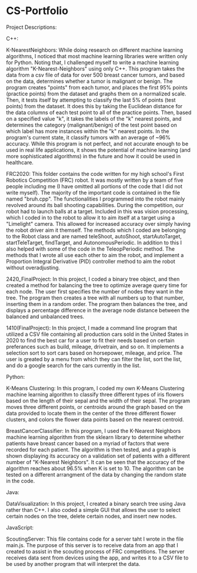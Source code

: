 # CS-Portfolio
Project Descriptions:

C++:

  K-NearestNeighbors: While doing research on different machine learning algorithms, I noticed that most machine learning libraries were written only for Python. Noting that, I challenged myself to write a machine learning algorithm "K-Nearest-Neighbors" using only C++. This program takes the data from a csv file of data for over 500 breast cancer tumors, and based on the data, determines whether a tumor is malignant or benign. The program creates "points" from each tumor, and places the first 95% points (practice points) from the dataset and graphs them on a normalized scale. Then, it tests itself by attempting to classify the last 5% of points (test points) from the dataset. It does this by taking the Euclidean distance for the data columns of each test point to all of the practice points. Then, based on a specified value "k", it takes the labels of the "k" nearest points, and determines the category (malignant/benign) of the test point based on which label has more instances within the "k" nearest points. In the program's current state, it classify tumors with an average of ~96% accuracy. While this program is not perfect, and not accurate enough to be used in real life applications, it shows the potential of machine learning (and more sophisticated algorithms) in the future and how it could be used in healthcare.

  FRC2020: This folder contains the code written for my high school's First Robotics Competition (FRC) robot. It was mostly written by a team of five people including me (I have omitted all portions of the code that I did not write myself). The majority of the important code is contained in the file named "bruh.cpp". The functionalities I programmed into the robot mainly revolved around its ball shooting capabilities. During the competition, our robot had to launch balls at a target. Included in this was vision processing, which I coded in to the robot to allow it to aim itself at a target using a "Limelight" camera. This allowed for increased accuracy over simply having the robot driver aim it themself. The methods which I coded are belonging to the Robot class and are named teleShoot, autoShoot, startAutoTarget, startTeleTarget, findTarget, and AutonomousPeriodic. In addition to this I also helped with some of the code in the TeleopPeriodic method. The methods that I wrote all use each other to aim the robot, and implement a Proportion Integral Derivative (PID) controller method to aim the robot without overadjusting.

  2420_FinalProject: In this project, I coded a binary tree object, and then created a method for balancing the tree to optimize average query time for each node. The user first specifies the number of nodes they want in the tree. The program then creates a tree with all numbers up to that number, inserting them in a random order. The program then balances the tree, and displays a percentage difference in the average node distance between the balanced and unbalanced trees.
  
  1410(FinalProject): In this project, I made a command line program that utilized a CSV file containing all production cars sold in the United States in 2020 to find the best car for a user to fit their needs based on certain preferances such as build, mileage, drivetrain, and so on. It implements a selection sort to sort cars based on horsepower, mileage, and price. The user is greated by a menu from which they can filter the list, sort the list, and do a google search for the cars currently in the list.
  
  
 Python:

  K-Means Clustering: In this program, I coded my own K-Means Clustering machine learning algorithm to classify three different types of iris flowers based on the length of their sepal and the width of their sepal. The program moves three different points, or centroids around the graph based on the data provided to locate them in the center of the three different flower clusters, and colors the flower data points based on the nearest centroid.

  BreastCancerClassifier: In this program, I used the K-Nearest Neighbors machine learning algorithm from the sklearn library to determine whether patients have breast cancer based on a myriad of factors that were recorded for each patient. The algorithm is then tested, and a graph is shown displaying its accuracy on a validation set of patients with a different number of "K-Nearest Neighbors". It can be seen that the accuracy of the algorithm reaches about 96.5% when K is set to 10. The algorithm can be tested on a different arrangment of the data by changing the random state in the code.
  
  
Java:

  DataVisualization: In this project, I created a binary search tree using Java rather than C++. I also coded a simple GUI that allows the user to select certain nodes on the tree, delete certain nodes, and insert new nodes.
  

JavaScript:

  ScoutingServer: This file contains code for a server taht I wrote in the file main.js. The purpose of this server is to receive data from an app that I created to assist in the scouting process of FRC competitions. The server receives data sent from devices using the app, and writes it to a CSV file to be used by another program that will interpret the data.

